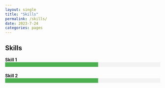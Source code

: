 ```yaml
---
layout: single
title: "Skills"
permalink: /skills/
date: 2023-7-24
categories: pages
---
```


<style>
.skill {
  margin-bottom: 20px;
}

.skill-name {
  font-weight: bold;
}

.progress-bar {
  height: 15px;
  background-color: #f3f3f3;
}

.progress {
  height: 100%;
  width: 60%; /* Change this value to reflect the skill level */
  background-color: #4caf50;
}
</style>

## Skills

<div class="skill">
  <span class="skill-name">Skill 1</span>
  <div class="progress-bar">
    <div class="progress"></div>
  </div>
</div>

<div class="skill">
  <span class="skill-name">Skill 2</span>
  <div class="progress-bar">
    <div class="progress"></div>
  </div>
</div>

<!-- Repeat the above structure for each skill -->


